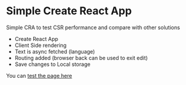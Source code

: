 # Simple Create React App
Simple CRA to test CSR performance and compare with other solutions

- Create React App
- Client Side rendering
- Text is async fetched (language)
- Routing added (browser back can be used to exit edit)
- Save changes to Local storage

You can [test the page here](https://jovdb.github.io/prints-cra/)